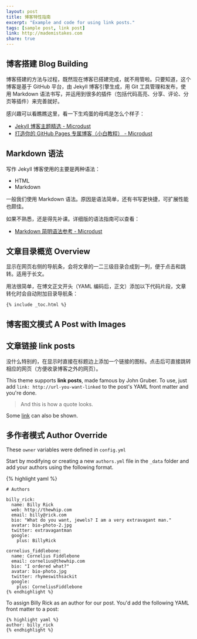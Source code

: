 ```yaml
---
layout: post
title: 博客特性指南
excerpt: "Example and code for using link posts."
tags: [sample post, link post]
link: http://mademistakes.com
share: true
---
```


##  博客搭建 Blog Building

博客搭建的方法与过程，既然现在博客已搭建完成，就不用管啦。只要知道，这个博客是基于 GitHub 平台，由 Jekyll 博客引擎生成，用 Git 工具管理和发布，使用 Markdown 语法书写，并运用到很多的插件（包括代码高亮、分享、评论、分页等插件）来完善就好。

感兴趣可以看瞧瞧这里，看一下生鸡蛋的母鸡是怎么个样子：

* [Jekyll 博客主题精选 - Microdust](http://azeril.me/blog/Selected-Collection-of-Jekyll-Themes.html) 
* [打造你的 GitHub Pages 专属博客（小白教程） - Microdust](http://azeril.me/blog/Build-Your-First-GitHub-Pages-Blog.html)


## Markdown 语法

写作 Jekyll 博客使用的主要是两种语法：

* HTML
* Markdown

一般我们使用 Markdown 语法。原因是语法简单，还有书写更快捷，可扩展性能也颇佳。

如果不熟悉，还是得先补课。详细版的语法指南可以查看：

* [Markdown 简明语法参考 - Microdust](http://azeril.me/blog/Markdown-Syntax.html)

## 文章目录概览 Overview

显示在网页右侧的导航条，会将文章的一二三级目录合成到一列，便于点击和跳转。适用于长文。

用法很简单，在博文正文开头（YAML 编码后，正文）添加以下代码片段，文章转化时会自动附加目录导航条：

`{% include _toc.html %}`


## 博客图文模式 A Post with Images




## 文章链接 link posts

没什么特别的，在显示时直接在标题边上添加一个链接的图标。点击后可直接跳转相应的网页（方便收录博客之外的网页）。

This theme supports **link posts**, made famous by John Gruber. To use, just add `link: http://url-you-want-linked` to the post's YAML front matter and you're done.

> And this is how a quote looks.

Some [link](http://www.mademistakes.com) can also be shown.
 

## 多作者模式 Author Override

These `owner` variables were defined in `config.yml`

Start by modifying or creating a new `authors.yml` file in the `_data` folder and add your authors using the following format.

{% highlight yaml %}

```
# Authors

billy_rick:
  name: Billy Rick
  web: http://thewhip.com
  email: billy@rick.com
  bio: "What do you want, jewels? I am a very extravagant man."
  avatar: bio-photo-2.jpg
  twitter: extravagantman
  google:
    plus: BillyRick

cornelius_fiddlebone:
  name: Cornelius Fiddlebone
  email: cornelius@thewhip.com
  bio: "I ordered what?"
  avatar: bio-photo.jpg
  twitter: rhymeswithsackit
  google:
    plus: CorneliusFiddlebone
{% endhighlight %}
```

To assign Billy Rick as an author for our post. You'd add the following YAML front matter to a post:

```
{% highlight yaml %}
author: billy_rick
{% endhighlight %}
```